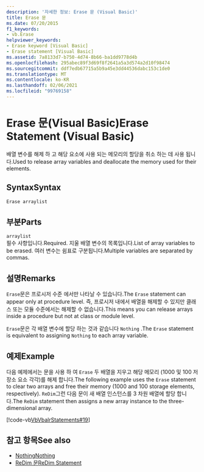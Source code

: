 ```yaml
---
description: '자세한 정보: Erase 문 (Visual Basic)'
title: Erase 문
ms.date: 07/20/2015
f1_keywords:
- vb.Erase
helpviewer_keywords:
- Erase keyword [Visual Basic]
- Erase statement [Visual Basic]
ms.assetid: 7a8133d7-b750-4d74-8b66-ba1dd9778d4b
ms.openlocfilehash: 295abec89f3d69f8f2641a5a3d574a2d10f98474
ms.sourcegitcommit: ddf7edb67715a5b9a45e3dd44536dabc153c1de0
ms.translationtype: MT
ms.contentlocale: ko-KR
ms.lasthandoff: 02/06/2021
ms.locfileid: "99769158"
---
```

# <a name="erase-statement-visual-basic"></a><span data-ttu-id="eb637-103">Erase 문(Visual Basic)</span><span class="sxs-lookup"><span data-stu-id="eb637-103">Erase Statement (Visual Basic)</span></span>

<span data-ttu-id="eb637-104">배열 변수를 해제 하 고 해당 요소에 사용 되는 메모리의 할당을 취소 하는 데 사용 됩니다.</span><span class="sxs-lookup"><span data-stu-id="eb637-104">Used to release array variables and deallocate the memory used for their elements.</span></span>  
  
## <a name="syntax"></a><span data-ttu-id="eb637-105">Syntax</span><span class="sxs-lookup"><span data-stu-id="eb637-105">Syntax</span></span>  
  
```vb  
Erase arraylist  
```  
  
## <a name="parts"></a><span data-ttu-id="eb637-106">부분</span><span class="sxs-lookup"><span data-stu-id="eb637-106">Parts</span></span>  

 `arraylist`  
 <span data-ttu-id="eb637-107">필수 사항입니다.</span><span class="sxs-lookup"><span data-stu-id="eb637-107">Required.</span></span> <span data-ttu-id="eb637-108">지울 배열 변수의 목록입니다.</span><span class="sxs-lookup"><span data-stu-id="eb637-108">List of array variables to be erased.</span></span> <span data-ttu-id="eb637-109">여러 변수는 쉼표로 구분됩니다.</span><span class="sxs-lookup"><span data-stu-id="eb637-109">Multiple variables are separated by commas.</span></span>  
  
## <a name="remarks"></a><span data-ttu-id="eb637-110">설명</span><span class="sxs-lookup"><span data-stu-id="eb637-110">Remarks</span></span>  

 <span data-ttu-id="eb637-111">`Erase`문은 프로시저 수준 에서만 나타날 수 있습니다.</span><span class="sxs-lookup"><span data-stu-id="eb637-111">The `Erase` statement can appear only at procedure level.</span></span> <span data-ttu-id="eb637-112">즉, 프로시저 내에서 배열을 해제할 수 있지만 클래스 또는 모듈 수준에서는 해제할 수 없습니다.</span><span class="sxs-lookup"><span data-stu-id="eb637-112">This means you can release arrays inside a procedure but not at class or module level.</span></span>  
  
 <span data-ttu-id="eb637-113">`Erase`문은 각 배열 변수에 할당 하는 것과 같습니다 `Nothing` .</span><span class="sxs-lookup"><span data-stu-id="eb637-113">The `Erase` statement is equivalent to assigning `Nothing` to each array variable.</span></span>  
  
## <a name="example"></a><span data-ttu-id="eb637-114">예제</span><span class="sxs-lookup"><span data-stu-id="eb637-114">Example</span></span>  

 <span data-ttu-id="eb637-115">다음 예제에서는 문을 사용 하 여 `Erase` 두 배열을 지우고 해당 메모리 (1000 및 100 저장소 요소 각각)를 해제 합니다.</span><span class="sxs-lookup"><span data-stu-id="eb637-115">The following example uses the `Erase` statement to clear two arrays and free their memory (1000 and 100 storage elements, respectively).</span></span> <span data-ttu-id="eb637-116">`ReDim`그런 다음 문이 새 배열 인스턴스를 3 차원 배열에 할당 합니다.</span><span class="sxs-lookup"><span data-stu-id="eb637-116">The `ReDim` statement then assigns a new array instance to the three-dimensional array.</span></span>  
  
 [!code-vb[VbVbalrStatements#19](~/samples/snippets/visualbasic/VS_Snippets_VBCSharp/VbVbalrStatements/VB/Class1.vb#19)]  
  
## <a name="see-also"></a><span data-ttu-id="eb637-117">참고 항목</span><span class="sxs-lookup"><span data-stu-id="eb637-117">See also</span></span>

- [<span data-ttu-id="eb637-118">Nothing</span><span class="sxs-lookup"><span data-stu-id="eb637-118">Nothing</span></span>](../nothing.md)
- [<span data-ttu-id="eb637-119">ReDim 문</span><span class="sxs-lookup"><span data-stu-id="eb637-119">ReDim Statement</span></span>](redim-statement.md)
